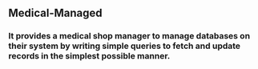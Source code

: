## Medical-Managed 
### It provides a medical shop manager to manage databases on their system by writing simple queries to fetch and update records in the simplest possible manner.

